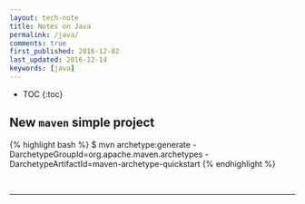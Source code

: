 ```yaml
---
layout: tech-note
title: Notes on Java
permalink: /java/
comments: true
first_published: 2016-12-02
last_updated: 2016-12-14
keywords: [java]
---
```


* TOC
{:toc}

## New `maven` simple project

{% highlight bash %}
$ mvn archetype:generate -DarchetypeGroupId=org.apache.maven.archetypes -DarchetypeArtifactId=maven-archetype-quickstart
{% endhighlight %}

<br/>

---
